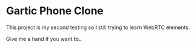 # Gartic Phone Clone

This project is my second testing so I still trying to learn WebRTC elements.

Give me a hand if you want to..
